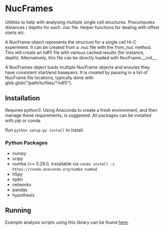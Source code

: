 # NucFrames

Utilities to help with analysing multiple single cell structures.
Precomputes distances / depths for each .nuc file. 
Helper functions for dealing with offset starts etc.

A NucFrame object represents the structure for a single cell Hi-C experiment. It
can be created from a .nuc file with the from_nuc method. This will create an
hdf5 file with various cached results (for instance, depth). Alternatively, this
file can be directly loaded with NucFrame.\_\_init\_\_.

A NucFrames object loads multiple NucFrame objects and ensures they have
consistent start/end basepairs. It is created by passing in a list of NucFrame
file locations, typically done with glob.glob("/path/to/files/*.hdf5").

## Installation

Requires python3. Using Anaconda to create a fresh environment, and then manage
these requirements, is suggested. All packages can be installed with pip or
conda.

Run ```python setup.py install``` to install.

### Python Packages

* numpy
* scipy
* numba (>= 0.29.0, installable via ```conda install -c https://conda.anaconda.org/numba numba```)
* h5py
* tqdm
* networkx
* pandas
* hypothesis

## Running

Example analysis scripts using this library can be found [here](https://github.com/latkins/SingleCellStructureAnalysis).

